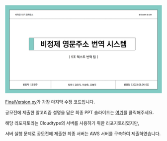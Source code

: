 <br/>
<br/>

<p align="center">
<img src= "/static/img/표지.png"/>
</p>

[FinalVersion.py]("")가 가장 마지막 수정 코드입니다. 

공모전에 제출한 알고리즘 설명을 담은 최종 PPT 슬라이드는 [여기](https://drive.google.com/file/d/1yMDfoaR-o2ExRp4KQ9ljt4LWfvOfhStb/view?usp=drive_link)를 클릭해주세요.  

해당 리포지토리는 Cloudtype의 서버를 사용하기 위한 리포지토리였지만,

서버 실행 문제로 공모전에 제출한 최종 서버는 AWS 서버를 구축하여 제출하였습니다. 

